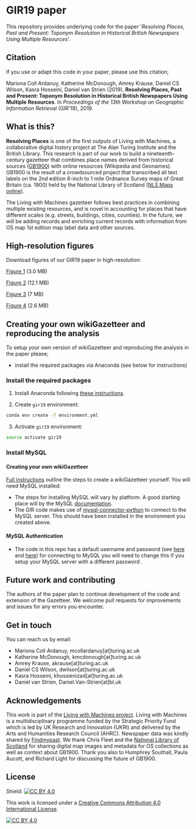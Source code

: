 # GIR19 paper

This repository provides underlying code for the paper '*Resolving Places, Past and Present: Toponym Resolution in Historical British Newspapers Using Multiple Resources*'.  

## Citation
If you use or adapt this code in your paper, please use this citation; 

Mariona Coll Ardanuy, Katherine McDonough, Amrey Krause, Daniel CS Wilson, Kasra Hosseini, Daniel van Strien (2019), **Resolving Places, Past and Present: Toponym Resolution in Historical British Newspapers Using Multiple Resources**. In _Proceedings of the 13th Workshop on Geographic Information Retrieval_ (GIR'19), 2019.

## What is this?

**Resolving Places** is one of the first outputs of Living with Machines, a collaborative digital history project at The Alan Turing Institute and the British Library. This research is part of our work to build a nineteenth-century gazetteer that combines place names derived from historical sources ([GB1900](http://www.beta.visionofbritain.org.uk/gbhdb/section/gb1900)) with online resources (Wikipedia and Geonames). GB1900 is the result of a crowdsourced project that transcribed all text labels on the 2nd edition 6-inch to 1 mile Ordnance Survey maps of Great Britain (ca. 1900) held by the National Library of Scotland ([NLS Maps online](https://maps.nls.uk/os/6inch-england-and-wales/)). 

The Living with Machines gazetteer follows best practices in combining multiple existing resources, and is novel in accounting for places that have different scales (e.g. streets, buildings, cities, counties). In the future, we will be adding records and enriching current records with information from OS map 1st edition map label data and other sources.


## High-resolution figures

Download figures of our GIR19 paper in high-resolution:

[Figure 1](https://github.com/alan-turing-institute/lwm_GIR19_resolving_places/files/3815472/manual_dorset_newspapers.pdf) (3.0 MB)

[Figure 2](https://github.com/alan-turing-institute/lwm_GIR19_resolving_places/files/3791083/fig02.pdf) (12.1 MB)

[Figure 3](https://github.com/alan-turing-institute/lwm_GIR19_resolving_places/files/3791087/fig03.pdf) (7 MB)

[Figure 4](https://github.com/alan-turing-institute/lwm_GIR19_resolving_places/files/3791090/fig04.pdf) (2.6 MB)

## Creating your own wikiGazetteer and reproducing the analysis

To setup your own version of wikiGazetteer and reproducing the analysis in the paper please;
- install the required packages via Anaconda (see below for instructions) 

### Install the required packages 

1. Install Anaconda following [these instructions](https://docs.anaconda.com/anaconda/install/).

2. Create `gir19` environment:

```bash
conda env create -f environment.yml
```

3. Activate `gir19` environment:

```bash
source activate gir19
```

### Install MySQL 

#### Creating your own wikiGazetteer
[Full instructions](https://github.com/alan-turing-institute/lwm_GIR19_resolving_places/tree/master/gazetteer_construction) outline the steps to create a wikiGazetteer yourself. You will need MySQL installed:
- The steps for installing MySQL will vary by platform. A good starting place will by the MySQL [documentation](https://dev.mysql.com/doc/).
- The GIR code makes use of [mysql-connector-python](https://pypi.org/project/mysql-connector-python/) to connect to the MySQL server. This should have been installed in the environment you created above. 

#### MySQL Authentication 
- The code in this repo has a default username and password (see [here](https://github.com/alan-turing-institute/lwm_GIR19_resolving_places/blob/master/gazetteer_construction/addLocations.py#L178) and [here](https://github.com/alan-turing-institute/lwm_GIR19_resolving_places/blob/master/gazetteer_construction/addRedirections.py#L66)) for connecting to MySQL you will need to change this if you setup your MySQL server with a different password .

## Future work and contributing 
The authors of the paper plan to continue development of the code and extension of the Gazetteer. We welcome pull requests for improvements and issues for any errors you encounter.

## Get in touch
You can reach us by email:
- Mariona Coll Ardanuy, mcollardanuy[at]turing.ac.uk
- Katherine McDonough, kmcdonough[at]turing.ac.uk
- Amrey Krause, akrause[at]turing.ac.uk
- Daniel CS Wilson, dwilson[at]turing.ac.uk
- Kasra Hosseini, khossienizad[at]turing.ac.uk
- Daniel van Strien, Daniel.Van-Strien[at]bl.uk


## Acknowledgements 

This work is part of the [Living with Machines project](http://livingwithmachines.ac.uk). Living with Machines is a multidisciplinary programme funded by the Strategic Priority Fund which is led by UK Research and Innovation (UKRI) and delivered by the Arts and Humanities Research Council (AHRC). Newspaper data was kindly shared by [Findmypast](https://www.findmypast.co.uk/). We thank Chris Fleet and the [National Library of Scotland](https://www.nls.uk) for sharing digital map images and metadata for OS collections as well as context about GB1900. Thank you also to Humphrey Southall, Paula Aucott, and Richard Light for discussing the future of GB1900.

## License

Shield: [![CC BY 4.0][cc-by-shield]][cc-by]

This work is licensed under a [Creative Commons Attribution 4.0 International
License][cc-by].

[![CC BY 4.0][cc-by-image]][cc-by]

[cc-by]: http://creativecommons.org/licenses/by/4.0/
[cc-by-image]: https://i.creativecommons.org/l/by/4.0/88x31.png
[cc-by-shield]: https://img.shields.io/badge/License-CC%20BY%204.0-lightgrey.svg
